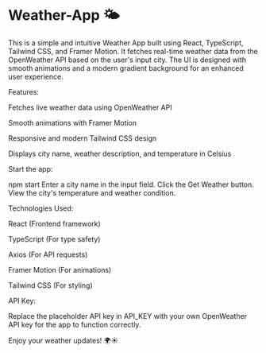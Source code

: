# Weather-App 🌤️

This is a simple and intuitive Weather App built using React, TypeScript, Tailwind CSS, and Framer Motion. It fetches real-time weather data from the OpenWeather API based on the user's input city. The UI is designed with smooth animations and a modern gradient background for an enhanced user experience.

Features:

Fetches live weather data using OpenWeather API

Smooth animations with Framer Motion

Responsive and modern Tailwind CSS design

Displays city name, weather description, and temperature in Celsius


Start the app:

npm start
Enter a city name in the input field.
Click the Get Weather button.
View the city's temperature and weather condition.

Technologies Used:

React (Frontend framework)

TypeScript (For type safety)

Axios (For API requests)

Framer Motion (For animations)

Tailwind CSS (For styling)

API Key:

Replace the placeholder API key in API_KEY with your own OpenWeather API key for the app to function correctly.

Enjoy your weather updates! 🌍☀️

